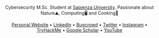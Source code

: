 <p align="center">
Cybersecurity M.Sc. Student at <a href="https://www.uniroma1.it/en/">Sapienza University</a>. Passionate about Nature⛰️, Computing🖥️ and Cooking🍝  
</p>

<p align="center">
  <a href="https://www.edoardoottavianelli.it" target="_blank">Personal Website</a> •
  <a href="https://www.linkedin.com/in/edoardoottavianelli/" target="_blank">LinkedIn</a> •
  <a href="https://bugcrowd.com/edoardottt" target="_blank">Bugcrowd</a> •
  <a href="https://twitter.com/edoardottt2" target="_blank">Twitter</a> •
  <a href="https://instagram.com/edoardottt" target="_blank">Instagram</a> •
  <a href="https://tryhackme.com/p/edoardottt" target="_blank">TryHackMe</a> •
  <a href="https://scholar.google.com/citations?user=Lz9bArIAAAAJ" target="_blank">Google Scholar</a> •
  <a href="https://www.youtube.com/channel/UCBoJMSbkCGdardyMyuYNyHA" target="_blank">YouTube</a>
</p>

<!--
<p align="center">
<img height="207em" src="https://github-readme-stats.vercel.app/api?username=edoardottt&show_icons=true&count_private=true&line_height=28&include_all_commits=true&theme=chartreuse-light" align="center"/>
<img height="207em" src="https://github-readme-stats.vercel.app/api/top-langs/?username=edoardottt&layout=compact&theme=chartreuse-light&langs_count=10" align="center"/>
</p>
-->
